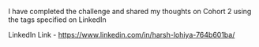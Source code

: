 I have completed the challenge and shared my thoughts on Cohort 2 using the tags specified on LinkedIn

LinkedIn Link - https://www.linkedin.com/in/harsh-lohiya-764b601ba/
